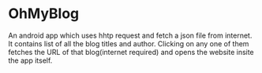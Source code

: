 # OhMyBlog
An android app which uses hhtp request and fetch a json file from internet. It contains list of all the blog titles and author. Clicking on any one of them fetches the URL of that blog(internet required) and opens the website insite the app itself.
